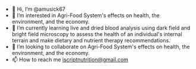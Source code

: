 - 👋 Hi, I’m @amusick67
- 👀 I’m interested in Agri-Food System's effects on health, the environment, and the economy. 
- 🌱 I’m currently learning live and dried blood analysis using dark field and bright field microscopy to assess the health of an individual's internal terrain and make dietary and nutrient therapy recommendations. 
- 💞️ I’m looking to collaborate on Agri-Food System's effects on health, the environment, and the economy. 
- 📫 How to reach me iscriptnutrition@gmail.com

<!---
amusick67/amusick67 is a ✨ special ✨ repository because its `README.md` (this file) appears on your GitHub profile.
You can click the Preview link to take a look at your changes.
--->
